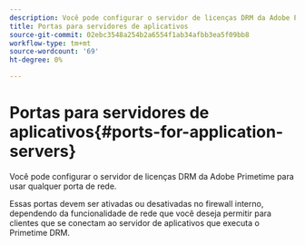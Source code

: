 ```yaml
---
description: Você pode configurar o servidor de licenças DRM da Adobe Primetime para usar qualquer porta de rede.
title: Portas para servidores de aplicativos
source-git-commit: 02ebc3548a254b2a6554f1ab34afbb3ea5f09bb8
workflow-type: tm+mt
source-wordcount: '69'
ht-degree: 0%

---
```


# Portas para servidores de aplicativos{#ports-for-application-servers}

Você pode configurar o servidor de licenças DRM da Adobe Primetime para usar qualquer porta de rede.

Essas portas devem ser ativadas ou desativadas no firewall interno, dependendo da funcionalidade de rede que você deseja permitir para clientes que se conectam ao servidor de aplicativos que executa o Primetime DRM.
